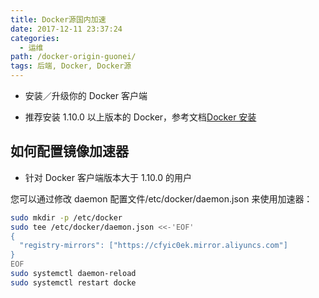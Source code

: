 ```yaml
---
title: Docker源国内加速
date: 2017-12-11 23:37:24
categories:
  - 运维
path: /docker-origin-guonei/
tags: 后端, Docker, Docker源
---
```


-  安装／升级你的 Docker 客户端

-  推荐安装 1.10.0 以上版本的 Docker，参考文档[Docker 安装](/2017/12/11/Docker%E5%AE%89%E8%A3%85/)

## 如何配置镜像加速器

-  针对 Docker 客户端版本大于 1.10.0 的用户

您可以通过修改 daemon 配置文件/etc/docker/daemon.json 来使用加速器：

```bash
sudo mkdir -p /etc/docker
sudo tee /etc/docker/daemon.json <<-'EOF'
{
  "registry-mirrors": ["https://cfyic0ek.mirror.aliyuncs.com"]
}
EOF
sudo systemctl daemon-reload
sudo systemctl restart docke
```

